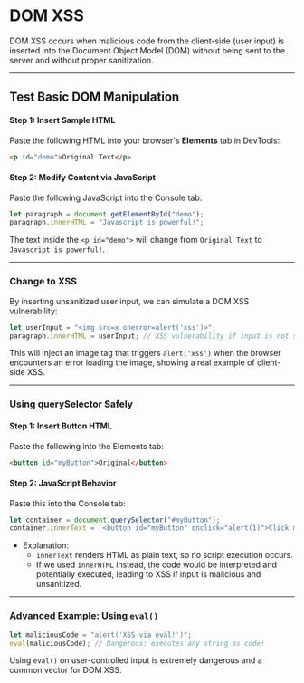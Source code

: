 # DOM XSS

DOM XSS occurs when malicious code from the client-side (user input) is inserted into the Document Object Model (DOM) without being sent to the server and without proper sanitization.

---

## Test Basic DOM Manipulation

#### Step 1: Insert Sample HTML

Paste the following HTML into your browser's **Elements** tab in DevTools:

```html
<p id="demo">Original Text</p>
```

#### Step 2: Modify Content via JavaScript

Paste the following JavaScript into the Console tab:

```js
let paragraph = document.getElementById("demo");
paragraph.innerHTML = "Javascript is powerful!";
```

The text inside the `<p id="demo">` will change from `Original Text` to `Javascript is powerful!`.

---

### Change to XSS

By inserting unsanitized user input, we can simulate a DOM XSS vulnerability:

```js
let userInput = "<img src=x onerror=alert('xss')>";
paragraph.innerHTML = userInput; // XSS vulnerability if input is not sanitized
```

This will inject an image tag that triggers `alert('xss')` when the browser encounters an error loading the image, showing a real example of client-side XSS.

---

### Using querySelector Safely

#### Step 1: Insert Button HTML

Paste the following into the Elements tab:

```html
<button id="myButton">Original</button>
```

#### Step 2: JavaScript Behavior

Paste this into the Console tab:

```js
let container = document.querySelector("#myButton");
container.innerText = `<button id="myButton" onclick="alert(1)">Click me</button>`;
```

- Explanation:
    - `innerText` renders HTML as plain text, so no script execution occurs.
    - If we used `innerHTML` instead, the code would be interpreted and potentially executed, leading to XSS if input is malicious and unsanitized.

---

### Advanced Example: Using `eval()`

```js
let maliciousCode = "alert('XSS via eval!')";
eval(maliciousCode); // Dangerous: executes any string as code!
```

Using `eval()` on user-controlled input is extremely dangerous and a common vector for DOM XSS.